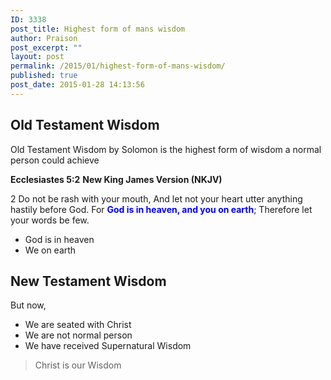 ```yaml
---
ID: 3338
post_title: Highest form of mans wisdom
author: Praison
post_excerpt: ""
layout: post
permalink: /2015/01/highest-form-of-mans-wisdom/
published: true
post_date: 2015-01-28 14:13:56
---
```

<h2>Old Testament Wisdom</h2>
Old Testament Wisdom by Solomon is the highest form of wisdom a normal person could achieve

<strong>Ecclesiastes 5:2</strong>
<strong> New King James Version (NKJV)</strong>

2 Do not be rash with your mouth,
And let not your heart utter anything hastily before God.
For <span style="color: #0000ff;"><strong>God is in heaven, and you on earth</strong></span>;
Therefore let your words be few.
<ul>
	<li>God is in heaven</li>
	<li>We on earth</li>
</ul>
<h2>New Testament Wisdom</h2>
But now,
<ul>
	<li>We are seated with Christ</li>
	<li>We are not normal person</li>
	<li>We have received Supernatural Wisdom</li>
</ul>
<blockquote>Christ is our Wisdom</blockquote>